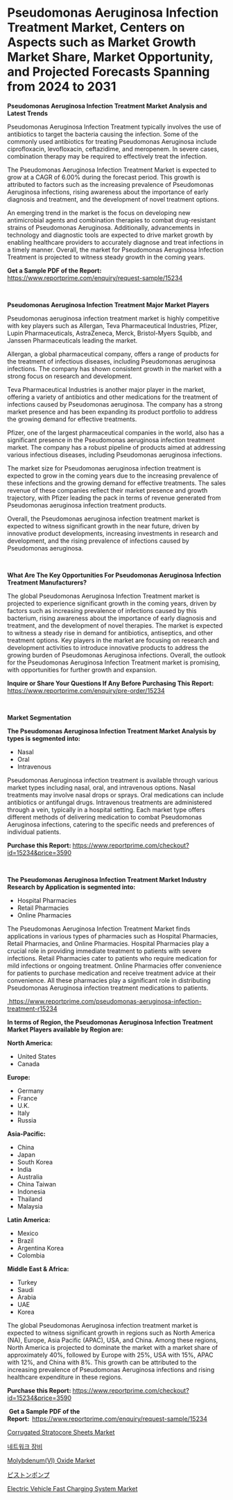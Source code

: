<p><h1>Pseudomonas Aeruginosa Infection Treatment Market, Centers on Aspects such as Market Growth Market Share, Market Opportunity, and Projected Forecasts Spanning from 2024 to 2031</h1></p><p><strong>Pseudomonas Aeruginosa Infection Treatment Market Analysis and Latest Trends</strong></p>
<p><p>Pseudomonas Aeruginosa Infection Treatment typically involves the use of antibiotics to target the bacteria causing the infection. Some of the commonly used antibiotics for treating Pseudomonas Aeruginosa include ciprofloxacin, levofloxacin, ceftazidime, and meropenem. In severe cases, combination therapy may be required to effectively treat the infection.</p><p>The Pseudomonas Aeruginosa Infection Treatment Market is expected to grow at a CAGR of 6.00% during the forecast period. This growth is attributed to factors such as the increasing prevalence of Pseudomonas Aeruginosa infections, rising awareness about the importance of early diagnosis and treatment, and the development of novel treatment options.</p><p>An emerging trend in the market is the focus on developing new antimicrobial agents and combination therapies to combat drug-resistant strains of Pseudomonas Aeruginosa. Additionally, advancements in technology and diagnostic tools are expected to drive market growth by enabling healthcare providers to accurately diagnose and treat infections in a timely manner. Overall, the market for Pseudomonas Aeruginosa Infection Treatment is projected to witness steady growth in the coming years.</p></p>
<p><strong>Get a Sample PDF of the Report:&nbsp;</strong> <a href="https://www.reportprime.com/enquiry/request-sample/15234">https://www.reportprime.com/enquiry/request-sample/15234</a></p>
<p>&nbsp;</p>
<p><strong>Pseudomonas Aeruginosa Infection Treatment Major Market Players</strong></p>
<p><p>Pseudomonas aeruginosa infection treatment market is highly competitive with key players such as Allergan, Teva Pharmaceutical Industries, Pfizer, Lupin Pharmaceuticals, AstraZeneca, Merck, Bristol-Myers Squibb, and Janssen Pharmaceuticals leading the market.</p><p>Allergan, a global pharmaceutical company, offers a range of products for the treatment of infectious diseases, including Pseudomonas aeruginosa infections. The company has shown consistent growth in the market with a strong focus on research and development.</p><p>Teva Pharmaceutical Industries is another major player in the market, offering a variety of antibiotics and other medications for the treatment of infections caused by Pseudomonas aeruginosa. The company has a strong market presence and has been expanding its product portfolio to address the growing demand for effective treatments.</p><p>Pfizer, one of the largest pharmaceutical companies in the world, also has a significant presence in the Pseudomonas aeruginosa infection treatment market. The company has a robust pipeline of products aimed at addressing various infectious diseases, including Pseudomonas aeruginosa infections.</p><p>The market size for Pseudomonas aeruginosa infection treatment is expected to grow in the coming years due to the increasing prevalence of these infections and the growing demand for effective treatments. The sales revenue of these companies reflect their market presence and growth trajectory, with Pfizer leading the pack in terms of revenue generated from Pseudomonas aeruginosa infection treatment products.</p><p>Overall, the Pseudomonas aeruginosa infection treatment market is expected to witness significant growth in the near future, driven by innovative product developments, increasing investments in research and development, and the rising prevalence of infections caused by Pseudomonas aeruginosa.</p></p>
<p>&nbsp;</p>
<p><strong>What Are The Key Opportunities For Pseudomonas Aeruginosa Infection Treatment Manufacturers?</strong></p>
<p><p>The global Pseudomonas Aeruginosa Infection Treatment market is projected to experience significant growth in the coming years, driven by factors such as increasing prevalence of infections caused by this bacterium, rising awareness about the importance of early diagnosis and treatment, and the development of novel therapies. The market is expected to witness a steady rise in demand for antibiotics, antiseptics, and other treatment options. Key players in the market are focusing on research and development activities to introduce innovative products to address the growing burden of Pseudomonas Aeruginosa infections. Overall, the outlook for the Pseudomonas Aeruginosa Infection Treatment market is promising, with opportunities for further growth and expansion.</p></p>
<p><strong>Inquire or Share Your Questions If Any Before Purchasing This Report:</strong> <a href="https://www.reportprime.com/enquiry/pre-order/15234">https://www.reportprime.com/enquiry/pre-order/15234</a></p>
<p>&nbsp;</p>
<p><strong>Market Segmentation</strong></p>
<p><strong>The Pseudomonas Aeruginosa Infection Treatment Market Analysis by types is segmented into:</strong></p>
<p><ul><li>Nasal</li><li>Oral</li><li>Intravenous</li></ul></p>
<p><p>Pseudomonas Aeruginosa infection treatment is available through various market types including nasal, oral, and intravenous options. Nasal treatments may involve nasal drops or sprays. Oral medications can include antibiotics or antifungal drugs. Intravenous treatments are administered through a vein, typically in a hospital setting. Each market type offers different methods of delivering medication to combat Pseudomonas Aeruginosa infections, catering to the specific needs and preferences of individual patients.</p></p>
<p><strong>Purchase this Report:&nbsp;</strong><a href="https://www.reportprime.com/checkout?id=15234&price=3590">https://www.reportprime.com/checkout?id=15234&price=3590</a></p>
<p>&nbsp;</p>
<p><strong>The Pseudomonas Aeruginosa Infection Treatment Market Industry Research by Application is segmented into:</strong></p>
<p><ul><li>Hospital Pharmacies</li><li>Retail Pharmacies</li><li>Online Pharmacies</li></ul></p>
<p><p>The Pseudomonas Aeruginosa Infection Treatment Market finds applications in various types of pharmacies such as Hospital Pharmacies, Retail Pharmacies, and Online Pharmacies. Hospital Pharmacies play a crucial role in providing immediate treatment to patients with severe infections. Retail Pharmacies cater to patients who require medication for mild infections or ongoing treatment. Online Pharmacies offer convenience for patients to purchase medication and receive treatment advice at their convenience. All these pharmacies play a significant role in distributing Pseudomonas Aeruginosa infection treatment medications to patients.</p></p>
<p><a href="https://www.reportprime.com/pseudomonas-aeruginosa-infection-treatment-r15234">&nbsp;https://www.reportprime.com/pseudomonas-aeruginosa-infection-treatment-r15234</a></p>
<p><strong>In terms of Region, the Pseudomonas Aeruginosa Infection Treatment Market Players available by Region are:</strong></p>
<p>
    <p> <strong> North America: </strong>
        <ul>
            <li>United States</li>
            <li>Canada</li>
        </ul>
        </p> 
    <p> <strong> Europe: </strong>
        <ul>
            <li>Germany</li>
            <li>France</li>
            <li>U.K.</li>
            <li>Italy</li>
            <li>Russia</li>
        </ul>
        </p> 
    <p> <strong> Asia-Pacific: </strong>
        <ul>
            <li>China</li>
            <li>Japan</li>
            <li>South Korea</li>
            <li>India</li>
            <li>Australia</li>
            <li>China Taiwan</li>
            <li>Indonesia</li>
            <li>Thailand</li>
            <li>Malaysia</li>
        </ul>
        </p> 
    <p> <strong> Latin America: </strong>
        <ul>
            <li>Mexico</li>
            <li>Brazil</li>
            <li>Argentina Korea</li>
            <li>Colombia</li>
        </ul>
        </p> 
    <p> <strong> Middle East & Africa: </strong>
        <ul>
            <li>Turkey</li>
            <li>Saudi</li>
            <li>Arabia</li>
            <li>UAE</li>
            <li>Korea</li>
        </ul>
    </p>
    </p>
<p><p>The global Pseudomonas Aeruginosa infection treatment market is expected to witness significant growth in regions such as North America (NA), Europe, Asia Pacific (APAC), USA, and China. Among these regions, North America is projected to dominate the market with a market share of approximately 40%, followed by Europe with 25%, USA with 15%, APAC with 12%, and China with 8%. This growth can be attributed to the increasing prevalence of Pseudomonas Aeruginosa infections and rising healthcare expenditure in these regions.</p></p>
<p><strong>Purchase this Report: </strong><a href="https://www.reportprime.com/checkout?id=15234&price=3590">https://www.reportprime.com/checkout?id=15234&price=3590</a></p>
<p>&nbsp;<strong>Get a Sample PDF of the Report:&nbsp;&nbsp;</strong><a href="https://www.reportprime.com/enquiry/request-sample/15234">https://www.reportprime.com/enquiry/request-sample/15234</a></p>
<p><strong></strong></p>
<p><p><a href="https://medium.com/@sarabits4122023/global-corrugated-stratocore-sheets-market-focus-on-product-type-polypropylene-type-polyethylene-280f96f38630">Corrugated Stratocore Sheets Market</a></p><p><a href="https://medium.com/@tomienow676/%EB%84%A4%ED%8A%B8%EC%9B%8C%ED%81%AC-%EC%9E%A5%EB%B9%84-%EC%8B%9C%EC%9E%A5-%EC%A0%84%EB%A7%9D-2024%EB%85%84%EB%B6%80%ED%84%B0-2031%EB%85%84%EA%B9%8C%EC%A7%80%EC%9D%98-%EA%B8%80%EB%A1%9C%EB%B2%8C-%EC%8B%9C%EC%9E%A5-%EB%8F%99%ED%96%A5%EA%B3%BC-%EB%B6%84%EC%84%9D%EC%9D%B4-184%ED%8E%98%EC%9D%B4%EC%A7%80%EC%97%90-%EC%86%8C%EA%B0%9C%EB%90%98%EC%97%88%EC%8A%B5%EB%8B%88%EB%8B%A4-d2c547f86068">네트워크 장비</a></p><p><a href="https://medium.com/@raperang95/global-molybdenum-vi-oxide-market-size-is-expected-to-experience-a-cagr-of-6-1-e716e0a28f56">Molybdenum(VI) Oxide Market</a></p><p><a href="https://medium.com/@isomgleason2023/%E3%83%94%E3%82%B9%E3%83%88%E3%83%B3%E3%83%9D%E3%83%B3%E3%83%97%E5%B8%82%E5%A0%B4%E6%A6%82%E8%A6%81-2024%E5%B9%B4%E3%81%8B%E3%82%892031%E5%B9%B4%E3%81%BE%E3%81%A7%E3%81%AE%E3%82%B0%E3%83%AD%E3%83%BC%E3%83%90%E3%83%AB%E5%B8%82%E5%A0%B4%E5%8B%95%E5%90%91%E3%81%A8%E5%B0%86%E6%9D%A5%E3%81%AE%E5%B1%95%E6%9C%9B-559953bf6371">ピストンポンプ</a></p><p><a href="https://github.com/jodemen/Market-Research-Report-List-3/blob/main/electric-vehicle-fast-charging-system-market.md">Electric Vehicle Fast Charging System Market</a></p></p>